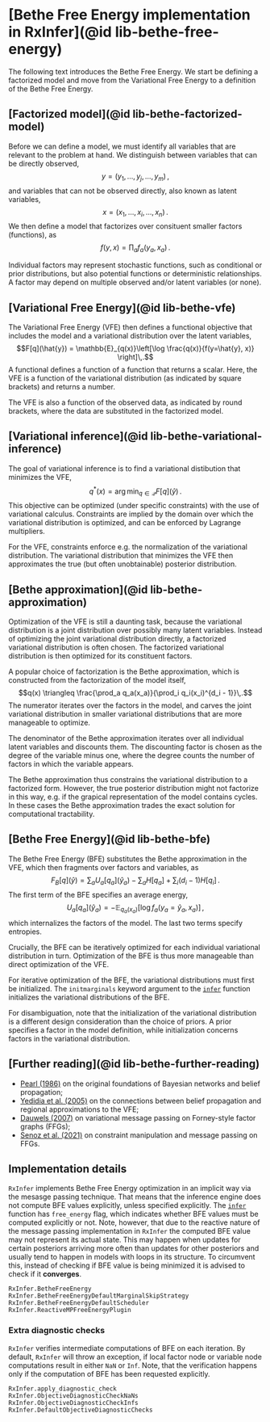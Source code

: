# [Bethe Free Energy implementation in RxInfer](@id lib-bethe-free-energy)

The following text introduces the Bethe Free Energy. We start be defining a factorized model and move from the Variational Free Energy to a definition of the Bethe Free Energy.

## [Factorized model](@id lib-bethe-factorized-model)

Before we can define a model, we must identify all variables that are relevant to the problem at hand. We distinguish between variables that can be directly observed,
$$y = (y_1, \dots, y_j, \dots, y_m)\,,$$
and variables that can not be observed directly, also known as latent variables,
$$x = (x_1, \dots, x_i, \dots, x_n)\,.$$
We then define a model that factorizes over consituent smaller factors (functions), as
$$f(y,x) = \prod_a f_a(y_a,x_a)\,.$$

Individual factors may represent stochastic functions, such as conditional or prior distributions, but also potential functions or deterministic relationships. A factor may depend on multiple observed and/or latent variables (or none).


## [Variational Free Energy](@id lib-bethe-vfe)

The Variational Free Energy (VFE) then defines a functional objective that includes the model and a variational distribution over the latent variables,
$$F[q](\hat{y}) = \mathbb{E}_{q(x)}\left[\log \frac{q(x)}{f(y=\hat{y}, x)} \right]\,.$$
A functional defines a function of a function that returns a scalar. Here, the VFE is a function of the variational distribution (as indicated by square brackets) and returns a number.

The VFE is also a function of the observed data, as indicated by round brackets, where the data are substituted in the factorized model.

## [Variational inference](@id lib-bethe-variational-inference)

The goal of variational inference is to find a variational distibution that minimizes the VFE,
$$q^{*}(x) = \arg\min_{q\in\mathcal{Q}} F[q](\hat{y})\,.$$
This objective can be optimized (under specific constraints) with the use of variational calculus. Constraints are implied by the domain over which the variational distribution is optimized, and can be enforced by Lagrange multipliers.

For the VFE, constraints enforce e.g. the normalization of the variational distribution. The variational distribution that minimizes the VFE then approximates the true (but often unobtainable) posterior distribution.

## [Bethe approximation](@id lib-bethe-approximation)
Optimization of the VFE is still a daunting task, because the variational distribution is a joint distribution over possibly many latent variables. Instead of optimizing the joint variational distribution directly, a factorized variational distribution is often chosen. The factorized variational distribution is then optimized for its constituent factors.

A popular choice of factorization is the Bethe approximation, which is constructed from the factorization of the model itself,
$$q(x) \triangleq \frac{\prod_a q_a(x_a)}{\prod_i q_i(x_i)^{d_i - 1}}\,.$$
The numerator iterates over the factors in the model, and carves the joint variational distribution in smaller variational distributions that are more manageable to optimize.

The denominator of the Bethe approximation iterates over all individual latent variables and discounts them. The discounting factor is chosen as the degree of the variable minus one, where the degree counts the number of factors in which the variable appears.

The Bethe approximation thus constrains the variational distribution to a factorized form. However, the true posterior distribution might not factorize in this way, e.g. if the grapical representation of the model contains cycles. In these cases the Bethe approximation trades the exact solution for computational tractability.


## [Bethe Free Energy](@id lib-bethe-bfe)

The Bethe Free Energy (BFE) substitutes the Bethe approximation in the VFE, which then fragments over factors and variables, as
$$F_B[q](\hat{y}) = \sum_a U_a[q_a](\hat{y}_a) - \sum_a H[q_a] + \sum_i (d_i - 1) H[q_i]\,.$$
The first term of the BFE specifies an average energy, 
$$U_a[q_a](\hat{y}_a) = -\mathbb{E}_{q_a(x_a)}\left[\log f_a(y_a=\hat{y}_a, x_a)\right]\,,$$
which internalizes the factors of the  model. The last two terms specify entropies.

Crucially, the BFE can be iteratively optimized for each individual variational distribution in turn. Optimization of the BFE is thus more manageable than direct optimization of the VFE.

For iterative optimization of the BFE, the variational distributions must first be initialized. The `initmarginals` keyword argument to the [`infer`](@ref) function initializes the variational distributions of the BFE.

For disambiguation, note that the initialization of the variational distribution is a different design consideration than the choice of priors. A prior specifies a factor in the model definition, while initialization concerns factors in the variational distribution.


## [Further reading](@id lib-bethe-further-reading)

- [Pearl (1986)](https://dl.acm.org/doi/pdf/10.1145/3501714.3501728) on the original foundations of Bayesian networks and belief propagation;
- [Yedidia et al. (2005)](https://ieeexplore.ieee.org/iel5/18/31406/01459044.pdf) on the connections between belief propagation and regional approximations to the VFE;
- [Dauwels (2007)](https://ieeexplore.ieee.org/iel5/4497218/4557062/04557602.pdf) on variational message passing on Forney-style factor graphs (FFGs);
- [Senoz et al. (2021)](https://www.mdpi.com/1099-4300/23/7/807/htm) on constraint manipulation and message passing on FFGs.

## Implementation details 

`RxInfer` implements Bethe Free Energy optimization in an implicit way via the mesasge passing technique. That means that the inference engine does not compute BFE values explicitly, 
unless specified explicitly. The [`infer`](@ref) function has `free_energy` flag, which indicates whether BFE values must be computed explicitly or not. Note, however, that due to the reactive nature of the message passing implementation in `RxInfer` the computed BFE value may not represent its actual state. This may happen when updates for certain posteriors arriving more often than updates for other posteriors and usually tend to happen in models with loops in its structure. To circumvent this, instead of checking if BFE value is being minimized it is advised to check if it __converges__.

```@docs
RxInfer.BetheFreeEnergy
RxInfer.BetheFreeEnergyDefaultMarginalSkipStrategy
RxInfer.BetheFreeEnergyDefaultScheduler
RxInfer.ReactiveMPFreeEnergyPlugin
```

### Extra diagnostic checks

`RxInfer` verifies intermediate computations of BFE on each iteration. By default, `RxInfer` will throw an exception, if local factor node or variable node computations result in either `NaN` or `Inf`. Note, that the verification happens only if the computation of BFE has been requested explicitly.

```@docs
RxInfer.apply_diagnostic_check
RxInfer.ObjectiveDiagnosticCheckNaNs
RxInfer.ObjectiveDiagnosticCheckInfs
RxInfer.DefaultObjectiveDiagnosticChecks
```
